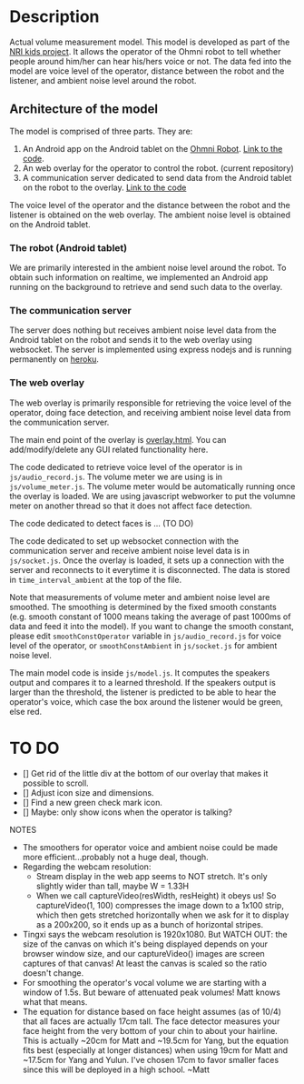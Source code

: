 # Description
Actual volume measurement model. This model is developed as part of the [NRI kids project](http://robotics.usc.edu/interaction/sponsors/desc.php?name=nrikids). It allows the operator of the Ohmni robot to tell whether people around him/her can hear his/hers voice or not. The data fed into the model are voice level of the operator, distance between the robot and the listener, and ambient noise level around the robot.

## Architecture of the model
The model is comprised of three parts. They are:
1. An Android app on the Android tablet on the [Ohmni Robot](https://ohmnilabs.com/). [Link to the code](https://github.com/lunjohnzhang/BackgroundAmbientSoundRecorder).
2. An web overlay for the operator to control the robot. (current repository)
3. A communication server dedicated to send data from the Android tablet on the robot to the overlay. [Link to the code](https://github.com/lunjohnzhang/ohmni_android_comm_server)

The voice level of the operator and the distance between the robot and the listener is obtained on the web overlay. The ambient noise level is obtained on the Android tablet.

### The robot (Android tablet)
We are primarily interested in the ambient noise level around the robot. To obtain such information on realtime, we implemented an Android app running on the background to retrieve and send such data to the overlay.

### The communication server
The server does nothing but receives ambient noise level data from the Android tablet on the robot and sends it to the web overlay using websocket. The server is implemented using express nodejs and is running permanently on [heroku](https://www.heroku.com/home).

### The web overlay
The web overlay is primarily responsible for retrieving the voice level of the operator, doing face detection, and receiving ambient noise level data from the communication server.

The main end point of the overlay is [overlay.html](https://nri-kids-interaction-lab.github.io/actual_model/overlay.html). You can add/modify/delete any GUI related functionality here.

The code dedicated to retrieve voice level of the operator is in `js/audio_record.js`. The volume meter we are using is in `js/volume_meter.js`. The volume meter would be automatically running once the overlay is loaded. We are using javascript webworker to put the volumne meter on another thread so that it does not affect face detection.

The code dedicated to detect faces is ... (TO DO)

The code dedicated to set up websocket connection with the communication server and receive ambient noise level data is in `js/socket.js`. Once the overlay is loaded, it sets up a connection with the server and reconnects to it everytime it is disconnected. The data is stored in `time_interval_ambient` at the top of the file.

Note that measurements of volume meter and ambient noise level are smoothed. The smoothing is determined by the fixed smooth constants (e.g. smooth constant of 1000 means taking the average of past 1000ms of data and feed it into the model). If you want to change the smooth constant, please edit `smoothConstOperator` variable in `js/audio_record.js` for voice level of the operator, or `smoothConstAmbient` in `js/socket.js` for ambient noise level.

The main model code is inside `js/model.js`. It computes the speakers output and compares it to a learned threshold. If the speakers output is larger than the threshold, the listener is predicted to be able to hear the operator's voice, which case the box around the listener would be green, else red.

# TO DO

- [] Get rid of the little div at the bottom of our overlay that makes it possible to scroll.
- [] Adjust icon size and dimensions. 
- [] Find a new green check mark icon.
- [] Maybe: only show icons when the operator is talking? 



NOTES
* The smoothers for operator voice and ambient noise could be made more efficient...probably not a huge deal, though.
* Regarding the webcam resolution:
	* Stream display in the web app seems to NOT stretch. It's only slightly wider than tall, maybe W = 1.33H
	* When we call captureVideo(resWidth, resHeight) it obeys us! So captureVideo(1, 100) compresses the image down to a 1x100 strip, which then gets stretched horizontally when we ask for it to display as a 200x200, so it ends up as a bunch of horizontal stripes.
* Tingxi says the webcam resolution is 1920x1080. But WATCH OUT: the size of the canvas on which it's being displayed depends on your browser window size, and our captureVideo() images are screen captures of that canvas! At least the canvas is scaled so the ratio doesn't change. 
* For smoothing the operator's vocal volume we are starting with a window of 1.5s. But beware of attenuated peak volumes! Matt knows what that means.
* The equation for distance based on face height assumes (as of 10/4) that all faces are actually 17cm tall. The face detector measures your face height from the very bottom of your chin to about your hairline. This is actually ~20cm for Matt and ~19.5cm for Yang, but the equation fits best (especially at longer distances) when using 19cm for Matt and ~17.5cm for Yang and Yulun. I've chosen 17cm to favor smaller faces since this will be deployed in a high school. ~Matt